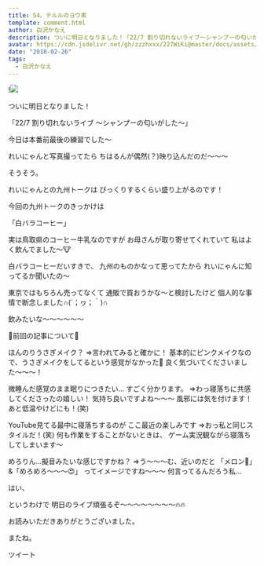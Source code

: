 ```yaml
---
title: 54。テルルのヨウ素
template: comment.html
author: 白沢かなえ
description: ついに明日となりました！「22/7 割り切れないライブ〜シャンプーの匂いがした〜」今日は本番前最後の練習でした〜れいにゃんと写真撮って...
avatar: https://cdn.jsdelivr.net/gh/zzzhxxx/227WiKi@master/docs/assets/photo/avatar/kanae.jpg
date: "2018-02-26"
tags:
  - 白沢かなえ
---
```


!![](https://cdn.jsdelivr.net/gh/227WiKi/227WiKi-image@master/blog-image/kanae-2018-02-26_1.jpg)











ついに明日となりました！



「22/7 割り切れないライブ
〜シャンプーの匂いがした〜」












今日は本番前最後の練習でした〜






れいにゃんと写真撮ってたら
ちはるんが偶然(？)映り込んだのだ〜〜〜









そうそう。

れいにゃんとの九州トークは
びっくりするくらい盛り上がるのです！






今回の九州トークのきっかけは

「白バラコーヒー」






実は鳥取県のコーヒー牛乳なのですが
お母さんが取り寄せてくれていて
私はよく飲んでました〜🐮



白バラコーヒーだいすきで、
九州のものかなって思ってたから
れいにゃんに知ってるか聞いたの〜







東京ではもちろん売ってなくて
通販で買おうかな〜と検討したけど
個人的な事情で断念しました∩(´；ヮ；｀)∩





飲みたいな〜〜〜〜〜〜















🌷前回の記事について🌷





ほんのりうさぎメイク？
⇒言われてみると確かに！
基本的にピンクメイクなので、うさぎメイクをしてるという感覚がなかった💄
良く気づいてくださいました〜〜〜！




微睡んだ感覚のまま眠りにつきたい…
すごく分かります。
⇒わっ寝落ちに共感してくださったの嬉しい！
気持ち良いですよね〜〜〜
風邪には気を付けます！
あと低温やけどにも！(笑)




YouTube見てる最中に寝落ちするのが
ここ最近の楽しみです
⇒おっ私と同じスタイルだ！(笑)
何も作業をすることがないときは、
ゲーム実況観ながら寝落ちしてしまいます〜




めろりん…擬音みたいな感じですかね？
⇒う〜〜〜む、近いのだと
「メロン🍈」&「めろめろ〜〜〜😍」
ってイメージですね〜〜〜
何言ってるんだろう私…










はい、



というわけで
明日のライブ頑張るぞ〜〜〜〜〜〜〜〜🔥🔥










お読みいただきありがとうございました。



またね。


ツイート



